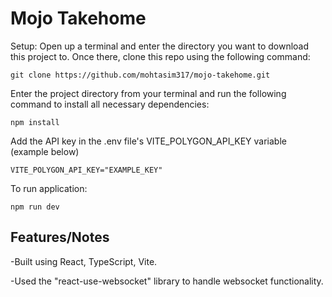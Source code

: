 # Mojo Takehome

Setup:
Open up a terminal and enter the directory you want to download this project to. Once there, clone this repo using the following command:

```
git clone https://github.com/mohtasim317/mojo-takehome.git
```

Enter the project directory from your terminal and run the following command to install all necessary dependencies:

```
npm install
```

Add the API key in the .env file's VITE_POLYGON_API_KEY variable (example below)

```
VITE_POLYGON_API_KEY="EXAMPLE_KEY"
```

To run application:

```
npm run dev
```

## Features/Notes

-Built using React, TypeScript, Vite.

-Used the "react-use-websocket" library to handle websocket functionality.
